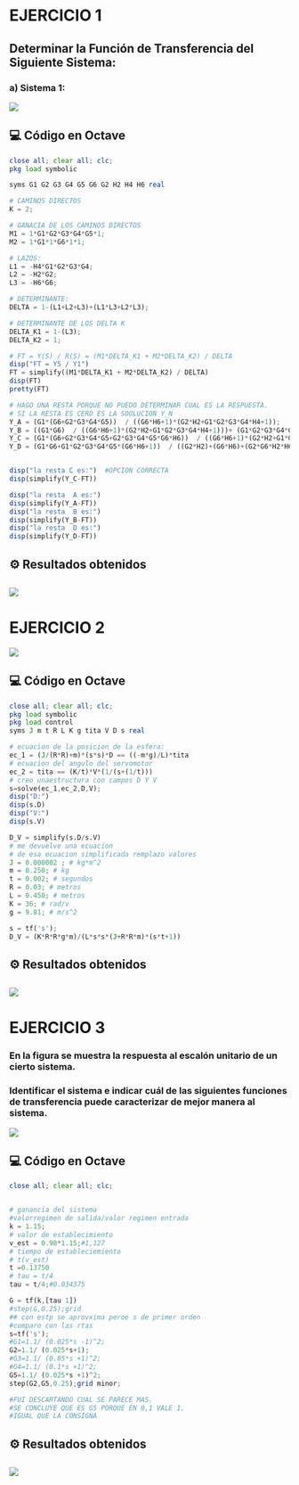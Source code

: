 # EJERCICIO 1
## Determinar la Función de Transferencia del Siguiente Sistema:
### a) Sistema 1: 

![](../imagen/ej1parcial1.png)
## 💻 Código en Octave

```octave
close all; clear all; clc;
pkg load symbolic

syms G1 G2 G3 G4 G5 G6 G2 H2 H4 H6 real

# CAMINOS DIRECTOS
K = 2;

# GANACIA DE LOS CAMINOS DIRECTOS
M1 = 1*G1*G2*G3*G4*G5*1;
M2 = 1*G1*1*G6*1*1;

# LAZOS:
L1 = -H4*G1*G2*G3*G4;
L2 = -H2*G2;
L3 = -H6*G6;

# DETERMINANTE:
DELTA = 1-(L1+L2+L3)+(L1*L3+L2*L3);

# DETERMINANTE DE LOS DELTA K
DELTA_K1 = 1-(L3);
DELTA_K2 = 1;

# FT = Y(S) / R(S) = (M1*DELTA_K1 + M2*DELTA_K2) / DELTA
disp("FT = Y5 / Y1")
FT = simplify((M1*DELTA_K1 + M2*DELTA_K2) / DELTA)
disp(FT)
pretty(FT)

# HAGO UNA RESTA PORQUE NO PUEDO DETERMINAR CUAL ES LA RESPUESTA.
# SI LA RESTA ES CERO ES LA SOOLUCION Y_N
Y_A = (G1*(G6+G2*G3*G4*G5))  / ((G6*H6+1)*(G2*H2+G1*G2*G3*G4*H4+1));
Y_B = ((G1*G6)  / ((G6*H6+1)*(G2*H2+G1*G2*G3*G4*H4+1)))+ (G1*G2*G3*G4*G5*(G6*H6+1));
Y_C = (G1*(G6+G2*G3*G4*G5+G2*G3*G4*G5*G6*H6))  / ((G6*H6+1)*(G2*H2+G1*G2*G3*G4*H4+1));
Y_D = (G1*G6+G1*G2*G3*G4*G5*(G6*H6+1))  / ((G2*H2)+(G6*H6)+(G2*G6*H2*H6)+(G1*G2*G3*G4*H4)+(G1*G2*G3*G4*G6*H4*H6)+(G1*G2*G2*G3*G4*G6*H4*H6)+1);


disp("la resta C es:")  #OPCION CORRECTA
disp(simplify(Y_C-FT))

disp("la resta  A es:")
disp(simplify(Y_A-FT))
disp("la resta  B es:")
disp(simplify(Y_B-FT))
disp("la resta  D es:")
disp(simplify(Y_D-FT))
```
## ⚙️ Resultados obtenidos
![](../imagen/RTAP2A.png)
---
# EJERCICIO 2
![](../imagen/PREG2P1.png)
## 💻 Código en Octave

```octave
close all; clear all; clc;
pkg load symbolic
pkg load control
syms J m t R L K g tita V D s real

# ecuacion de la posicion de la esfera:
ec_1 = (J/(R*R)+m)*(s*s)*D == ((-m*g)/L)*tita
# ecuacion del angulo del servomotor
ec_2 = tita == (K/t)*V*(1/(s+(1/t)))
# creo unaestructura con campos D Y V
s=solve(ec_1,ec_2,D,V);
disp("D:")
disp(s.D)
disp("V:")
disp(s.V)

D_V = simplify(s.D/s.V)
# me devuelve una ecuacion
# de esa ecuacion simplificada remplazo valores 
J = 0.000002 ; # kg*m^2
m = 0.250; # kg
t = 0.002; # segundos
R = 0.03; # metros
L = 0.450; # metros
K = 36; # rad/v
g = 9.81; # m/s^2

s = tf('s');
D_V = (K*R*R*g*m)/(L*s*s*(J+R*R*m)*(s*t+1))

```
## ⚙️ Resultados obtenidos
![](../imagen/soolp2ej2.png)
---
# EJERCICIO 3
### En la figura se muestra la respuesta al escalón unitario de un cierto sistema.
### Identificar el sistema e indicar cuál de las siguientes funciones de transferencia puede caracterizar de mejor manera al sistema.

![](../imagen/grafp2ej3.png)
## 💻 Código en Octave

```octave
close all; clear all; clc;


# ganancia del sistema 
#valorregimen de salida/valor regimen entrada
k = 1.15;
# valor de establecimiento
v_est = 0.98*1.15;#1,127
# tiempo de estableciemiento
# t(v_est)
t =0.13750
# tau = t/4
tau = t/4;#0.034375

G = tf(k,[tau 1])
#step(G,0.25);grid
## con estp se aprovxima peroe s de primer orden
#comparo con las rtas 
s=tf('s');
#G1=1.1/ (0.025*s -1)^2;
G2=1.1/ (0.025*s+1);
#G3=1.1/ (0.05*s +1)^2;
#G4=1.1/ (0.1*s +1)^2;
G5=1.1/ (0.025*s +1)^2;
step(G2,G5,0.25);grid minor;

#FUI DESCARTANDO CUAL SE PARECE MAS.
#SE CONCLUYE QUE ES G5 PORQUE EN 0,1 VALE 1. 
#IGUAL QUE LA CONSIGNA
```
## ⚙️ Resultados obtenidos
![](../imagen/GRAFICAEJ3COM.png)
---